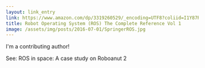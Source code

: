 ```yaml
---
layout: link_entry
link: https://www.amazon.com/dp/3319260529/_encoding=UTF8?coliid=I1Y87RX8RTX0I5&colid=1M8OFKMYORXSO&psc=0
title: Robot Operating System (ROS) The Complete Reference Vol 1
image: /assets/img/posts/2016-07-01/SpringerROS.jpg
---
```


I'm a contributing author!

See: ROS in space: A case study on Roboanut 2
